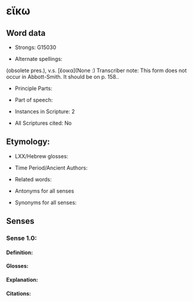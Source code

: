 # εἴκω

<!-- Status: S2=NeedsEdits -->
<!-- Lexica used for edits:   -->

## Word data

* Strongs: G15030

* Alternate spellings:

[]()(obsolete pres.), v.s. [ἔοικα](None :) Transcriber note: This form does not occur in Abbott-Smith. It should be on p. 158..

* Principle Parts: 


* Part of speech: 


* Instances in Scripture: 2

* All Scriptures cited: No

## Etymology: 


* LXX/Hebrew glosses: 


* Time Period/Ancient Authors: 


* Related words: 

* Antonyms for all senses

* Synonyms for all senses: 

## Senses 

### Sense  1.0: 

#### Definition: 

#### Glosses: 

#### Explanation: 

#### Citations: 


